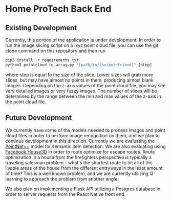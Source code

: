 # Home ProTech Back End
## Existing Development
Currently, this portion of the application is under development. In order to run the image slicing script on a .xyz point cloud file, you can use the git clone command on this repository and then run 

```Python
pip3 install -r requirements.txt
python3 pointcloud_to_array.py "[path/to/the/pointcloud]" [step]
```

where step is equal to the size of the slice. Lower sizes will grab more slices, but may have almost no points in them, producing almost blank images. Depending on the z-axis values of the point cloud file, you may see very detailed images or very fuzzy images. The number of slices will be determined by the range between the min and max values of the z-axis in the point cloud file.

## Future Development
We currently have some of the models needed to process images and point cloud files in order to perform image recognition on them, and we plan to continue development in this direction. Currently we are evaluating the [PointNet++](https://github.com/charlesq34/pointnet2) model for semantic item detection. We are also evaluating using [Facebook House3D](https://github.com/facebookresearch/House3D/blob/master/House3D/house.py) in order to route optimize for escape routes. Route optimization in a house from the firefighters perspective is typically a traveling salesman problem - what's the shortest route to hit all of the livable areas of the house from the different entryways in the least amount of time? This is a well known problem, and we are currently utilizing Q learning to approach the problem from another angle. 

We also plan on implementing a Flask API utilizing a Postgres database in order to server requests from the React Native front end.
